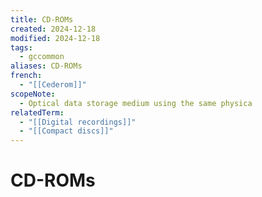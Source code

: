 ```yaml
---
title: CD-ROMs
created: 2024-12-18
modified: 2024-12-18
tags:
  - gccommon
aliases: CD-ROMs
french:
  - "[[Cederom]]"
scopeNote:
  - Optical data storage medium using the same physica
relatedTerm:
  - "[[Digital recordings]]"
  - "[[Compact discs]]"
---
```

# CD-ROMs
